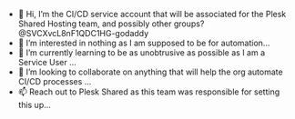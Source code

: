 - 👋 Hi, I’m the CI/CD service account that will be associated for the Plesk Shared Hosting team, and possibly other groups?  @SVCXvcL8nF1QDC1HG-godaddy
- 👀 I’m interested in nothing as I am supposed to be for automation...
- 🌱 I’m currently learning to be as unobtrusive as possible as I am a Service User ...
- 💞️ I’m looking to collaborate on anything that will help the org automate CI/CD processes ...
- 📫 Reach out to Plesk Shared as this team was responsible for setting this up...

<!---
SVCXvcL8nF1QDC1HG-godaddy/SVCXvcL8nF1QDC1HG-godaddy is a ✨ special ✨ repository because its `README.md` (this file) appears on your GitHub profile.
You can click the Preview link to take a look at your changes.
--->
